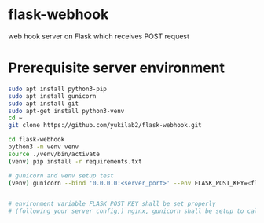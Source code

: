 # flask-webhook
web hook server on Flask which receives POST request

# Prerequisite server environment

```bash
sudo apt install python3-pip
sudo apt install gunicorn
sudo apt install git
sudo apt-get install python3-venv
cd ~
git clone https://github.com/yukilab2/flask-webhook.git

cd flask-webhook
python3 -m venv venv
source ./venv/bin/activate
(venv) pip install -r requirements.txt

# gunicorn and venv setup test
(venv) gunicorn --bind '0.0.0.0:<server_port>' --env FLASK_POST_KEY=<flask_post_key> --chdir <work_directory> --user <user> --group <group> -w 1 hook.main:app


# environment variable FLASK_POST_KEY shall be set properly
# (following your server config,) nginx, gunicorn shall be setup to call hook/main.py at appropriate directory
```